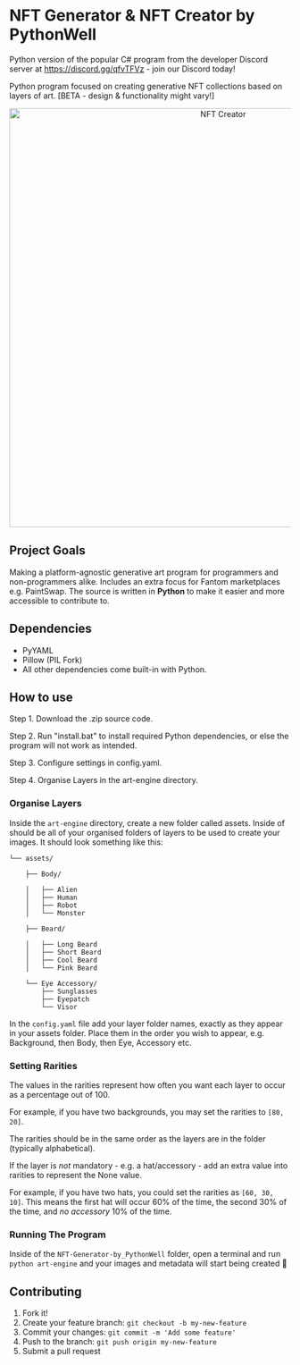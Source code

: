 # NFT Generator & NFT Creator by PythonWell

Python version of the popular C# program from the developer Discord server at https://discord.gg/qfvTFVz - join our Discord today!

Python program focused on creating generative NFT collections based on layers of art. 
[BETA - design & functionality might vary!]

<p align="center">
  <img src="https://media.discordapp.net/attachments/923636185497239572/923644658507198564/NFT_Creator.png" width="750" title="NFT Creator">
</p>

## Project Goals

Making a platform-agnostic generative art program for programmers and non-programmers alike. 
Includes an extra focus for Fantom marketplaces e.g. PaintSwap. The source is written in **Python** to make it easier and more accessible to contribute to.


## Dependencies
* PyYAML
* Pillow (PIL Fork)
* All other dependencies come built-in with Python.

## How to use

Step 1. Download the .zip source code.

Step 2. Run "install.bat" to install required Python dependencies, or else the program will not work as intended.

Step 3. Configure settings in config.yaml.

Step 4. Organise Layers in the art-engine directory.

### Organise Layers

Inside the `art-engine` directory, create a new folder called assets. Inside of should be
all of your organised folders of layers to be used to create your images. It should look
something like this:

    └── assets/
    
        ├── Body/
        
        │   ├── Alien
        │   ├── Human
        │   ├── Robot
        │   └── Monster
        
        ├── Beard/
        
        │   ├── Long Beard
        │   ├── Short Beard
        │   ├── Cool Beard
        │   └── Pink Beard
        
        └── Eye Accessory/
            ├── Sunglasses
            ├── Eyepatch
            └── Visor

In the `config.yaml` file add your layer folder names, exactly as they appear in your assets folder. Place them in the order you wish to appear, e.g. Background, then Body, then Eye, Accessory etc.

### Setting Rarities

The values in the rarities represent how often you want each layer to occur as a percentage out of 100.

For example, if you have two backgrounds, you may set the rarities to `[80, 20]`. 

The rarities should be in the same order as the layers are in the folder (typically alphabetical).

If the layer is *not* mandatory - e.g. a hat/accessory - add an extra value into rarities to represent the None value.

For example, if you have two hats, you could set the rarities as `[60, 30, 10]`. This means the first hat will occur 60% of the time, the second 30% of the time, and *no accessory* 10% of the time.

### Running The Program

Inside of the `NFT-Generator-by_PythonWell` folder, open a terminal and run `python art-engine` and your
images and metadata will start being created :partying_face:

## Contributing

1.  Fork it!
2.  Create your feature branch: `git checkout -b my-new-feature`
3.  Commit your changes: `git commit -m 'Add some feature'`
4.  Push to the branch: `git push origin my-new-feature`
5.  Submit a pull request

